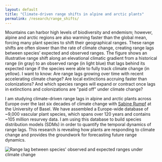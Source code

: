 ```yaml
---
layout: default
title: "Climate-driven range shifts in alpine and arctic plants"
permalink: /research/range_shifts/
---
```


<div class="content-left">
  <p>Mountains can harbor high levels of biodiversity and endemism; however, alpine and arctic regions are also warming faster than the global mean, forcing many plant species to shift their geographical ranges. These range shifts are often slower than the rate of climate change, creating range lags between species’ expected and observed ranges. The figure shows an illustrative range shift along an elevational climatic gradient from a historical range (in gray) to an observed range (in light blue) that lags behind its expected range if the species were able to fully track climate change (in yellow). I want to know: Are range lags growing over time with recent accelerating climate change? Are local extinctions accruing faster than colonizations? And which species ranges will expand or contract once lags in extinctions and colonizations are "paid off" under climate change?</p>
  <p> </p>
  <p>I am studying climate-driven range lags in alpine and arctic plants across Europe over the last six decades of climate change with <a href="https://www.eco.duw.unibas.ch/en/" target="_blank" rel="noopener">Sabine Rumpf</a> at the University of Basel. We have assembled a Europe-wide database of ~9,000 vascular plant species, which spans over 120 years and contains ~105 million resurvey data. I am using this database to build species distribution models (SDMs) in order to quantify the temporal dynamics of range lags. This research is revealing how plants are responding to climate change and provides the groundwork for forecasting future range dynamics.</p>
</div>
<div class="content-right">
  <img src="{{ '/images/Range_lags.png' | relative_url }}" alt="Range lag between species' observed and expected ranges under climate change" style="max-height: 6in; height: auto; width: auto;">
</div>

